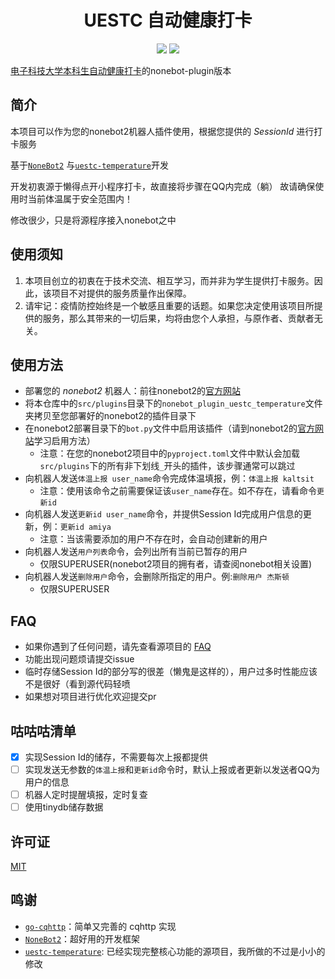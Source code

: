 <h1 align="center">UESTC 自动健康打卡</h1>

<p align="center">
  <img src="https://img.shields.io/github/license/mrcaidev/uestc-temperature"/>
  <img src="https://img.shields.io/github/issues/AzideCupric/uestc-temperature?color=green"/>
</p>

[电子科技大学本科生自动健康打卡](https://github.com/mrcaidev/uestc-temperature)的nonebot-plugin版本

## 简介
本项目可以作为您的nonebot2机器人插件使用，根据您提供的 _SessionId_ 进行打卡服务

基于[`NoneBot2`](https://github.com/nonebot/nonebot2) 与[`uestc-temperature`](https://github.com/mrcaidev/uestc-temperature)开发

开发初衷源于懒得点开小程序打卡，故直接将步骤在QQ内完成（躺）
故请确保使用时当前体温属于安全范围内！

修改很少，只是将源程序接入nonebot之中

## 使用须知

1. 本项目创立的初衷在于技术交流、相互学习，而并非为学生提供打卡服务。因此，该项目不对提供的服务质量作出保障。
2. 请牢记：疫情防控始终是一个敏感且重要的话题。如果您决定使用该项目所提供的服务，那么其带来的一切后果，均将由您个人承担，与原作者、贡献者无关。

## 使用方法

- 部署您的 _nonebot2_ 机器人：前往nonebot2的[官方网站](https://v2.nonebot.dev)
- 将本仓库中的`src/plugins`目录下的`nonebot_plugin_uestc_temperature`文件夹拷贝至您部署好的nonebot2的插件目录下
- 在nonebot2部署目录下的`bot.py`文件中启用该插件（请到nonebot2的[官方网站](https://v2.nonebot.dev)学习启用方法）
  - 注意：在您的nonebot2项目中的`pyproject.toml`文件中默认会加载`src/plugins`下的所有非下划线`_`开头的插件，该步骤通常可以跳过
- 向机器人发送`体温上报 user_name`命令完成体温填报，例：`体温上报 kaltsit`
  - 注意：使用该命令之前需要保证该`user_name`存在。如不存在，请看命令`更新id`
- 向机器人发送`更新id user_name`命令，并提供Session Id完成用户信息的更新，例：`更新id amiya`
  - 注意：当该需要添加的用户不存在时，会自动创建新的用户
- 向机器人发送`用户列表`命令，会列出所有当前已暂存的用户
  - 仅限SUPERUSER(nonebot2项目的拥有者，请查阅nonebot相关设置)
- 向机器人发送`删除用户`命令，会删除所指定的用户。例:`删除用户 杰斯顿`
  - 仅限SUPERUSER

## FAQ

- 如果你遇到了任何问题，请先查看源项目的 [FAQ](https://github.com/mrcaidev/uestc-temperature/wiki/FAQ)
- 功能出现问题烦请提交issue
- 临时存储Session Id的部分写的很差（懒鬼是这样的），用户过多时性能应该不是很好（看到源代码轻喷
- 如果想对项目进行优化欢迎提交pr

## 咕咕咕清单
- [x] 实现Session Id的储存，不需要每次上报都提供
- [ ] 实现发送无参数的`体温上报`和`更新id`命令时，默认上报或者更新以发送者QQ为用户的信息
- [ ] 机器人定时提醒填报，定时复查
- [ ] 使用tinydb储存数据

## 许可证

[MIT](https://github.com/AzideCupric/uestc-temperature/blob/master/LICENSE)

## 鸣谢
- [`go-cqhttp`](https://github.com/Mrs4s/go-cqhttp)：简单又完善的 cqhttp 实现
- [`NoneBot2`](https://github.com/nonebot/nonebot2)：超好用的开发框架
- [`uestc-temperature`](https://github.com/mrcaidev/uestc-temperature): 已经实现完整核心功能的源项目，我所做的不过是小小的修改
